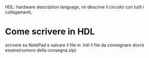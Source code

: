 HDL: hardware description language, mi descrive il circuito con tutti i collegamenti,

# Come scrivere in HDL 
scrivere su NotePad e salvare il file in .hdl
il file da consegnare dovrà essere(numero della consegna.zip)